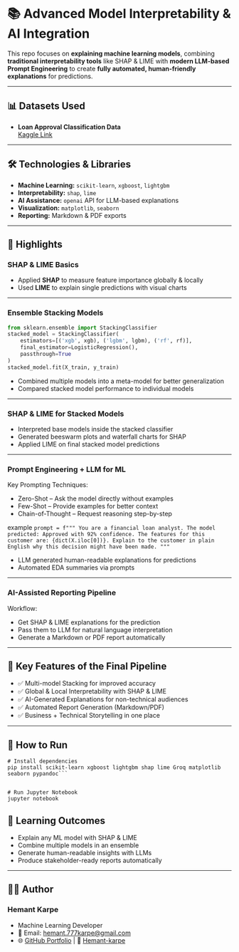 # 📚 Advanced Model Interpretability & AI Integration

This repo focuses on **explaining machine learning models**, combining **traditional interpretability tools** like SHAP & LIME with **modern LLM-based Prompt Engineering** to create **fully automated, human-friendly explanations** for predictions.

---

## 📊 Datasets Used
- **Loan Approval Classification Data**  
  [Kaggle Link](https://www.kaggle.com/datasets/taweilo/loan-approval-classification-data)

---

## 🛠 Technologies & Libraries
- **Machine Learning:** `scikit-learn`, `xgboost`, `lightgbm`
- **Interpretability:** `shap`, `lime`
- **AI Assistance:** `openai` API for LLM-based explanations
- **Visualization:** `matplotlib`, `seaborn`
- **Reporting:** Markdown & PDF exports

---

## 🧪 Highlights

### **SHAP & LIME Basics**
- Applied **SHAP** to measure feature importance globally & locally
- Used **LIME** to explain single predictions with visual charts

---

### **Ensemble Stacking Models**
```python
from sklearn.ensemble import StackingClassifier
stacked_model = StackingClassifier(
    estimators=[('xgb', xgb), ('lgbm', lgbm), ('rf', rf)],
    final_estimator=LogisticRegression(),
    passthrough=True
)
stacked_model.fit(X_train, y_train)

```
- Combined multiple models into a meta-model for better generalization
- Compared stacked model performance to individual models

---

### **SHAP & LIME for Stacked Models**
- Interpreted base models inside the stacked classifier
- Generated beeswarm plots and waterfall charts for SHAP
- Applied LIME on final stacked model predictions

---

### **Prompt Engineering + LLM for ML**
Key Prompting Techniques:
- Zero-Shot – Ask the model directly without examples
- Few-Shot – Provide examples for better context
- Chain-of-Thought – Request reasoning step-by-step

example ```prompt = f"""
You are a financial loan analyst.
The model predicted: Approved with 92% confidence.
The features for this customer are: {dict(X.iloc[0])}.
Explain to the customer in plain English why this decision might have been made.
""" ```
- LLM generated human-readable explanations for predictions
- Automated EDA summaries via prompts
---

### **AI-Assisted Reporting Pipeline**
Workflow:

- Get SHAP & LIME explanations for the prediction
- Pass them to LLM for natural language interpretation
- Generate a Markdown or PDF report automatically

---

## 🚀 **Key Features of the Final Pipeline**
- ✅ Multi-model Stacking for improved accuracy
- ✅ Global & Local Interpretability with SHAP & LIME
- ✅ AI-Generated Explanations for non-technical audiences
- ✅ Automated Report Generation (Markdown/PDF)
- ✅ Business + Technical Storytelling in one place

---

## 📌 **How to Run**
```
# Install dependencies
pip install scikit-learn xgboost lightgbm shap lime Groq matplotlib seaborn pypandoc```


# Run Jupyter Notebook
jupyter notebook
```

## 🎯 **Learning Outcomes**

- Explain any ML model with SHAP & LIME
- Combine multiple models in an ensemble
- Generate human-readable insights with LLMs
- Produce stakeholder-ready reports automatically

---

## 👨‍💻 Author
### **Hemant Karpe**
- Machine Learning Developer
- 📧 Email: hemant.777karpe@gmail.com 
- 🌐 [GitHub Portfolio](https://github.com/Hemant-Karpe-777) | 🔗 [Hemant-karpe](https://www.linkedin.com/in/hemant-karpe)
